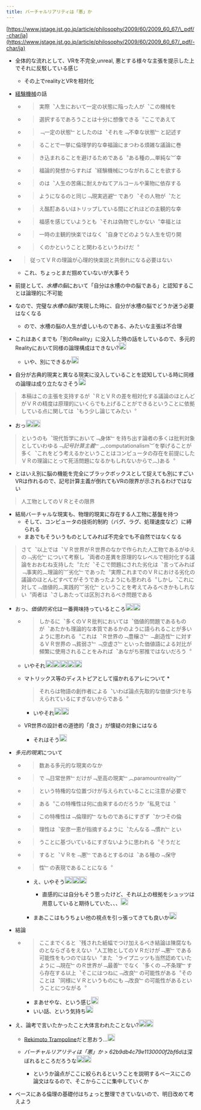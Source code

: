 ```yaml
---
title: バーチャルリアリティは「悪」か
---
```


[https://www.jstage.jst.go.jp/article/philosophy/2009/60/2009_60_67/\_pdf/-char/ja](https://www.jstage.jst.go.jp/article/philosophy/2009/60/2009_60_67/_pdf/-char/ja)

* 全体的な流れとして、VRを不完全,unreal, 悪とする様々な主張を提示した上でそれに反駁している感じ
  
  * その上でrealityとVRを相対化
* [経験機械](%E7%B5%8C%E9%A8%93%E6%A9%9F%E6%A2%B0.md)の話
  
  * 
     > 
     > 実際︑人生において一定の状態に陥った人が︑この機械を
  
  * 
     > 
     > 選択するであろうことは十分に想像できる︒ここであえて
  
  * 
     > 
     > ﹁一定の状態﹂としたのは︑それを﹁不幸な状態﹂と記述す
  
  * 
     > 
     > ることで一挙に倫理学的な幸福論にまつわる煩雑な議論に巻
  
  * 
     > 
     > き込まれることを避けるためである︒ある種の︵単純な︶幸
  
  * 
     > 
     > 福論的発想からすれば︑経験機械につながれることを欲する
  
  * 
     > 
     > のは︑人生の苦痛に耐えかねてアルコールや薬物に依存する
  
  * 
     > 
     > ようになるのと同じ﹁現実逃避﹂であり︑その人物が︑たと
  
  * 
     > 
     > え酩酊あるいはトリップしている間にどれほどの主観的な幸
  
  * 
     > 
     > 福感を感じていようとも︑それは偽物でしかない︒幸福とは
  
  * 
     > 
     > 一時の主観的快楽ではなく︑自身でどのような人生を切り開
  
  * 
     > 
     > くのかということと関わるというわけだ︒

* 
   > 
   > 従ってＶＲの理論が心理的快楽説と共倒れになる必要はない
  
  * これ、ちょっとまだ掴めていないが大事そう
* 前提として、*水槽の脳*において「自分は水槽の中の脳である」と認知することは論理的に不可能

* なので、完璧な*水槽の脳*が実現した時に、自分が水槽の脳でどうか迷う必要はなくなる
  
  * ので、水槽の脳の人生が虚しいものである、みたいな主張は不合理
* これはあくまでも「別のReality」に没入した時の話をしているので、多元的Realityにおいて同様の論理構成はできない?<img src='https://scrapbox.io/api/pages/blu3mo-public/blu3mo/icon' alt='blu3mo.icon' height="19.5"/>
  
  * いや、別にできるか<img src='https://scrapbox.io/api/pages/blu3mo-public/blu3mo/icon' alt='blu3mo.icon' height="19.5"/>
* 自分が古典的現実と異なる現実に没入していることを認知している時に同様の論理は成り立たなさそう<img src='https://scrapbox.io/api/pages/blu3mo-public/blu3mo/icon' alt='blu3mo.icon' height="19.5"/>

 > 
 > 本稿はこの主張を支持するが︑ＲとＶＲの差を相対化する議論のほとんどがＶＲの精度は原理的にいくらでも上げることができるということに依拠している点に関しては︑もう少し論じてみたい︒

* おっ<img src='https://scrapbox.io/api/pages/blu3mo-public/blu3mo/icon' alt='blu3mo.icon' height="19.5"/><img src='https://scrapbox.io/api/pages/blu3mo-public/blu3mo/icon' alt='blu3mo.icon' height="19.5"/>

 > 
 > というのも︑現代哲学において﹁身体﹂を持ち出す論者の多くは批判対象としていわゆる﹁*記号計算主義*﹂︵computationalism︶を挙げることが多く︑これをどう考えるかということはコンピュータの存在を前提にしたＶＲの理論にとって死活問題になるかもしれないからで︵)ある︒

* とはいえ別に脳の機能を完全にブラックボックスとして捉えても別にすごいVRは作れるので、記号計算主義が倒れてもVRの限界が示されるわけではない

 > 
 > 人工物としてのＶＲとその限界

* 結局バーチャルな現実も、物理的現実に存在する人工物に基盤を持つ
  * そして、コンピュータの技術的制約（バグ、ラグ、処理速度など）に縛られる
  * まあでもそういうものとしてみれば不完全でも不自然ではなくなる

 > 
 > さて︑以上では︑ＶＲ世界がＲ世界のなかで作られた人工物であるがゆえの﹁劣化﹂について考察し︑両者の差異を原理的なレベルで相対化する議論をおおむね支持した︒ただ︑そこで問題にされた劣化は︑言ってみれば﹁事実的︵理論的︶劣化﹂であった︒実際これまでのＶＲにおける劣化の議論のほとんどすべてがそうであったようにも思われる︒しかし︑これに対して﹁価値的︵実践的︶劣化﹂ということを考えてみるべきかもしれない︒両者は︑さしあたっては区別されるべき問題である

* おっ、*価値的劣化*は一番興味持っているところ<img src='https://scrapbox.io/api/pages/blu3mo-public/blu3mo/icon' alt='blu3mo.icon' height="19.5"/><img src='https://scrapbox.io/api/pages/blu3mo-public/blu3mo/icon' alt='blu3mo.icon' height="19.5"/>
  
  * 
     > 
     > しかるに︑多くのＶＲ批判においては︑価値的問題であるものが︑あたかも理論的な本質であるかのように語られることが多いように思われる︒これは︑Ｒ世界の﹁豊穣さ﹂﹁創造性﹂に対するＶＲ世界の﹁貧弱さ﹂﹁空虚さ﹂といった価値語による対比が頻繁に使用されることをみれば︑あながち邪推ではないだろう︒
  
  * いやそれ<img src='https://scrapbox.io/api/pages/blu3mo-public/blu3mo/icon' alt='blu3mo.icon' height="19.5"/><img src='https://scrapbox.io/api/pages/blu3mo-public/blu3mo/icon' alt='blu3mo.icon' height="19.5"/><img src='https://scrapbox.io/api/pages/blu3mo-public/blu3mo/icon' alt='blu3mo.icon' height="19.5"/><img src='https://scrapbox.io/api/pages/blu3mo-public/blu3mo/icon' alt='blu3mo.icon' height="19.5"/><img src='https://scrapbox.io/api/pages/blu3mo-public/blu3mo/icon' alt='blu3mo.icon' height="19.5"/>
  * マトリックス等のディストピアとして描かれるアレについて
    * 
       > 
       > それらは物語の創作者による︑いわば論点先取的な価値づけを与えられているにすぎないからである︒
    
    * いやそれ<img src='https://scrapbox.io/api/pages/blu3mo-public/blu3mo/icon' alt='blu3mo.icon' height="19.5"/><img src='https://scrapbox.io/api/pages/blu3mo-public/blu3mo/icon' alt='blu3mo.icon' height="19.5"/>
  * VR世界の設計者の道徳的「良さ」が懐疑の対象にはなる
    * それはそう<img src='https://scrapbox.io/api/pages/blu3mo-public/blu3mo/icon' alt='blu3mo.icon' height="19.5"/>
* *多元的現実*について
  
  * 
     > 
     > 数ある多元的な現実のなか
  
  * 
     > 
     > で﹁日常世界﹂だけが﹁至高の現実﹂︵paramountreality︶
  
  * 
     > 
     > という特権的な位置づけが与えられていることに注意が必要で
  
  * 
     > 
     > ある︒この特権性は何に由来するのだろうか︒私見では︑
  
  * 
     > 
     > この特権性は﹁倫理的﹂なものであるにすぎず︑かつその倫
  
  * 
     > 
     > 理性は︑安彦一恵が指摘するように︑たんなる﹁慣れ﹂とい
  
  * 
     > 
     > うことに基づいているにすぎないように思われる︒そうだと
  
  * 
     > 
     > すると︑ＶＲを﹁悪﹂であるとするのは︑ある種の﹁保守
  
  * 
     > 
     > 性﹂の表現であることになる︒
    
    * え、いやそう<img src='https://scrapbox.io/api/pages/blu3mo-public/blu3mo/icon' alt='blu3mo.icon' height="19.5"/><img src='https://scrapbox.io/api/pages/blu3mo-public/blu3mo/icon' alt='blu3mo.icon' height="19.5"/><img src='https://scrapbox.io/api/pages/blu3mo-public/blu3mo/icon' alt='blu3mo.icon' height="19.5"/>

      * 直感的には自分もそう思ったけど、それ以上の根拠をシュッツは用意していると期待していた、、、<img src='https://scrapbox.io/api/pages/blu3mo-public/blu3mo/icon' alt='blu3mo.icon' height="19.5"/>
    * まあここはもうちょい他の視点を引っ張ってきても良いか<img src='https://scrapbox.io/api/pages/blu3mo-public/blu3mo/icon' alt='blu3mo.icon' height="19.5"/>
* 結論
  
  * 
     > 
     > ここまでくると︑残された紙幅でつけ加えるべき結論は陳腐なものとならざるをえない︒人工物としてのＶＲだけが﹁悪﹂である可能性をもつのではない︒また︑ライプニッツも当然認めていたように﹁現在﹂のＲ世界が﹁最善﹂でなく︑多くの﹁不条理﹂すら存在する以上︑そこにはつねに﹁改良﹂の可能性がある︒そのことは︑同様にＶＲというものにも﹁改良﹂の可能性があるということにつながる︒
    
    * まあせやな、という感じ<img src='https://scrapbox.io/api/pages/blu3mo-public/blu3mo/icon' alt='blu3mo.icon' height="19.5"/>
    * いい話、という気持ち<img src='https://scrapbox.io/api/pages/blu3mo-public/blu3mo/icon' alt='blu3mo.icon' height="19.5"/>
* え、論考で言いたかったこと大体言われたことない?<img src='https://scrapbox.io/api/pages/blu3mo-public/blu3mo/icon' alt='blu3mo.icon' height="19.5"/><img src='https://scrapbox.io/api/pages/blu3mo-public/blu3mo/icon' alt='blu3mo.icon' height="19.5"/>
  
  * [Rekimoto Trampoline](Rekimoto%20Trampoline.md)だと思おう...<img src='https://scrapbox.io/api/pages/blu3mo-public/blu3mo/icon' alt='blu3mo.icon' height="19.5"/>
  * *バーチャルリアリティは「悪」か > 62b9db4c79e1130000f2bf6d*は深ぼれるところだろうな<img src='https://scrapbox.io/api/pages/blu3mo-public/blu3mo/icon' alt='blu3mo.icon' height="19.5"/><img src='https://scrapbox.io/api/pages/blu3mo-public/blu3mo/icon' alt='blu3mo.icon' height="19.5"/>

    * というか論点がここに絞られるということを説明するベースにこの論文はなるので、そこからここに集中していくか
* ベースにある倫理の基礎付はちょっと整理できていないので、明日改めて考えよう
